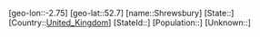 ﻿---
location: [52.7,-2.75]
type: City
tags:
- geo/City


SpocWebEntityId: 34237
isDeleted: false
confidential: public

---
[geo-lon::-2.75]
[geo-lat::52.7]
[name::Shrewsbury]
[State::]
[Country::[United_Kingdom](geo/Continent/Europe/United_Kingdom.md)]
[StateId::]
[Population::]
[Unknown::]

